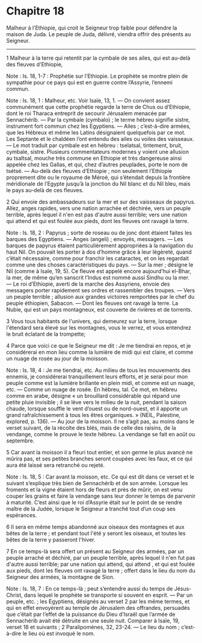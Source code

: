 # Chapitre 18

Malheur à l’Ethiopie, qui croit le Seigneur trop faible pour défendre la maison de Juda.
Le peuple de Juda, délivré, viendra offrir des présents au Seigneur.

***

1 Malheur à la terre qui retentit par la cymbale de ses ailes, qui est au-delà des fleuves d'Ethiopie,

<span class="bible-note">Note : </span> Is. 18, 1-7 : Prophétie sur l’Ethiopie. Le prophète se montre plein de sympathie pour ce pays qui est en guerre contre l’Assyrie, l’ennemi commun.

<span class="bible-note">Note : </span> Is. 18, 1 : Malheur, etc. Voir Isaïe, 13, 1. ― On convient assez communément que cette prophétie regarde la terre de Chus ou d’Ethiopie, dont le roi Tharaca entreprit de secourir Jérusalem menacée par Sennachérib. ― Par la cymbale (cymbalo) ; le terme hébreu signifie sistre, instrument fort commun chez les Egyptiens. ― Ailes ; c’est-à-dire armées, que les Hébreux et même les Latins désignaient quelquefois par ce mot. Les Septante et le chaldéen l’ont entendu des ailes ou voiles des vaisseaux. ― Le mot traduit par cymbale est en hébreu : tselatsal, tintement, bruit, cymbale, sistre. Plusieurs commentateurs modernes y voient une allusion au tsaltsal, mouche très commune en Ethiopie et très dangereuse ainsi appelée chez les Gallas, et qui, chez d’autres peuplades, porte le nom de tsétsé. ― Au-delà des fleuves d’Ethiopie ; non seulement l’Ethiopie proprement dite ou le royaume de Méroé, qui s’étendait depuis la frontière méridionale de l’Egypte jusqu’à la jonction du Nil blanc et du Nil bleu, mais le pays
au-delà de ces fleuves.

2 Qui envoie des ambassadeurs sur la mer et sur des vaisseaux de papyrus. Allez, anges rapides, vers une nation arrachée et déchirée, vers un peuple terrible, après lequel il n'en est pas d'autre aussi terrible; vers une nation qui attend et qui est foulée aux pieds, dont les fleuves ont ravagé la terre.

<span class="bible-note">Note : </span> Is. 18, 2 : Papyrus ; sorte de roseau ou de jonc dont étaient faites les barques des Egyptiens. ― Anges (angeli) ; envoyés, messagers. ― Les barques de papyrus étaient particulièrement appropriées à la navigation du haut Nil. On pouvait les porter à dos d’homme grâce à leur légèreté, quand c’était nécessaire, comme pour franchir les cataractes, et on les regardait comme une des choses caractéristiques du pays. ― Sur la mer ; désigne le Nil (comme à Isaïe, 19, 5). Ce fleuve est appelé encore aujourd’hui el-Bhar, la mer, de même qu’en sanscrit l’Indus est nommé aussi Sindhu ou la mer. ― Le roi d’Ethiopie, averti de la marche des Assyriens, envoie des messagers porter rapidement ses ordres et rassembler des troupes. ― Vers un peuple terrible ; allusion aux grandes victoires remportées par le chef du peuple éthiopien, Sabacon. ― Dont les fleuves ont ravagé la terre. La Nubie, qui est un pays montagneux, est couverte de rivières et de torrents.

3 Vous tous habitants de l'univers, qui demeurez sur la terre, lorsque l'étendard sera élevé sur les montagnes, vous le verrez, et vous entendrez le bruit éclatant de la trompette;


4 Parce que voici ce que le Seigneur me dit : Je me tiendrai en repos, et je considérerai en mon lieu comme la lumière de midi qui est claire, et comme un nuage de rosée au jour de la moisson.

<span class="bible-note">Note : </span> Is. 18, 4 : Je me tiendrai, etc. Au milieu de tous les mouvements des ennemis, je considérerai tranquillement leurs efforts, et je serai pour mon peuple comme est la lumière brillante en plein midi, et comme est un nuage, etc. ― Comme un nuage de rosée. En hébreu, tal. Ce mot, en hébreu comme en arabe, désigne « un brouillard considérable qui répand une petite pluie invisible ; il se lève vers le milieu de la nuit, pendant la saison chaude, lorsque souffle le vent d’ouest ou de nord-ouest, et il apporte un grand rafraîchissement à tous les êtres organiques. » (NEIL, Palestine, explored, p. 136). ― Au jour de la moisson. Il ne s’agit pas, au moins dans le verset suivant, de la récolte des blés, mais de celle des raisins, de la vendange, comme le prouve le texte hébreu. La vendange se fait en août ou septembre.

5 Car avant la moisson il a fleuri tout entier, et son germe le plus avancé ne mûrira pas, et ses petites branches seront coupées avec les faux, et ce qui aura été laissé sera retranché ou rejeté.

<span class="bible-note">Note : </span> Is. 18, 5 : Car avant la moisson, etc. Ce qui est dit dans ce verset et le suivant s’explique très bien de Sennachérib et de son armée. Lorsque les froments et la vigne étaient hors de fleurs et près de mûrir, on est venu couper les grains et faire la vendange sans leur donner le temps de parvenir à maturité. C’est ainsi que le roi d’Assyrie était sur le point de se rendre maître de la Judée, lorsque le Seigneur a tranché tout d’un coup ses espérances.

6 Il sera en même temps abandonné aux oiseaux des montagnes et aux bêtes de la terre ; et pendant tout l'été y seront les oiseaux, et toutes les bêtes de la terre y passeront l'hiver.


7 En ce temps-là sera offert un présent au Seigneur des armées, par un peuple arraché et déchiré, par un peuple terrible, après lequel il n'en fut pas d'autre aussi terrible; par une nation qui attend, qui attend , et qui est foulée aux pieds, dont les fleuves ont ravagé la terre ; offert dans le lieu du nom du Seigneur des armées, la montagne de Sion.

<span class="bible-note">Note : </span> Is. 18, 7 : En ce temps-là ; peut s’entendre aussi du temps de Jésus-Christ, dans lequel le prophète se transporte si souvent en esprit. ― Par un peuple, etc. ; les Egyptiens, désignés au verset 2 par les même termes, et qui en effet envoyèrent au temple de Jérusalem des offrandes, persuadés que c’était par l’effet de la puissance du Dieu d’Israël que l’armée de Sennachérib avait été détruite en une seule nuit. Comparer à Isaïe, 19, verset 18 et suivants ; 2 Paralipomènes, 32, 23-24. ― Le lieu du nom ; c’est-à-dire le lieu où est invoqué le nom.

